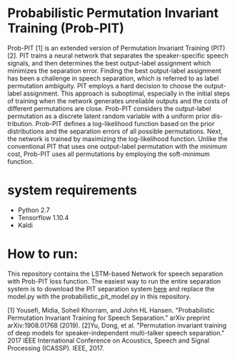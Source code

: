 # Probabilistic Permutation Invariant Training (Prob-PIT)
Prob-PIT [1] is an extended version of Permutation Invariant Training (PIT)[2]. PIT trains a neural network that separates the speaker-specific speech signals, and then determines the best output-label assignment which minimizes the separation error. Finding the best output-label assignment has been a challenge in speech separation, which is referred to as label permutation ambiguity. PIT employs a hard decision to choose the output- label assignment. This approach is suboptimal, especially in the initial steps of training when the network generates unreliable outputs and the costs of different permutations are close. Prob-PIT considers the output-label permutation as a discrete latent random variable with a uniform prior dis- tribution. Prob-PIT defines a log-likelihood function based on the prior distributions and the separation errors of all possible permutations. Next, the network is trained by maximizing the log-likelihood function. Unlike the conventional PIT that uses one output-label permutation with the minimum cost, Prob-PIT uses all permutations by employing the soft-minimum function.
# system requirements

  - Python 2.7
  - Tensorflow 1.10.4
  - Kaldi
  
# How to run:
This repository contains the LSTM-based Network for speech separation with Prob-PIT loss function. The easiest way to run the entire separation system is to download the PIT separation system [here](https://github.com/pchao6/LSTM_PIT_Speech_Separation.git) and replace the model.py with the probabilistic_pit_model.py in this repository.

[1] Yousefi, Midia, Soheil Khorram, and John HL Hansen. "Probabilistic Permutation Invariant Training for Speech Separation." arXiv preprint arXiv:1908.01768 (2019).
[2]Yu, Dong, et al. "Permutation invariant training of deep models for speaker-independent multi-talker speech separation." 2017 IEEE International Conference on Acoustics, Speech and Signal Processing (ICASSP). IEEE, 2017.
